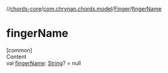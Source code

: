 //[chords-core](../../../index.md)/[com.chrynan.chords.model](../index.md)/[Finger](index.md)/[fingerName](finger-name.md)



# fingerName  
[common]  
Content  
val [fingerName](finger-name.md): [String](https://kotlinlang.org/api/latest/jvm/stdlib/kotlin/-string/index.html)? = null  



